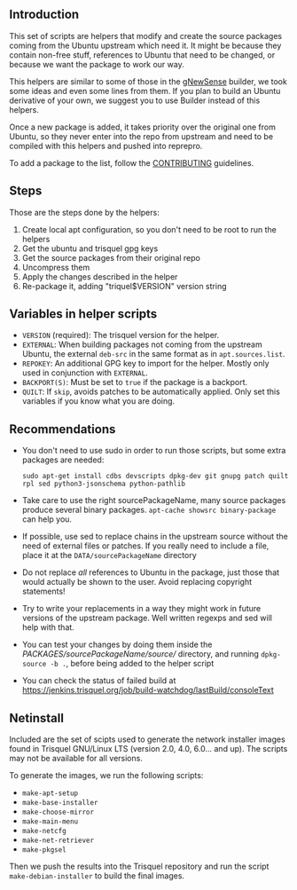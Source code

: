 ## Introduction

This set of scripts are helpers that modify and create the source packages coming
from the Ubuntu upstream which need it. It might be because they contain
non-free stuff, references to Ubuntu that need to be changed, or because we
want the package to work our way.

This helpers are similar to some of those in the [gNewSense](http://www.gnewsense.org/Builder/HowToCreateYourOwnGNULinuxDistribution) builder, we took
some ideas and even some lines from them. If you plan to build an Ubuntu
derivative of your own, we suggest you to use Builder instead of this helpers.

Once a new package is added, it takes priority over the original one from Ubuntu,
so they never enter into the repo from upstream and need to be
compiled with this helpers and pushed into reprepro.

To add a package to the list, follow the [CONTRIBUTING](https://gitlab.trisquel.org/trisquel/package-helpers/blob/nabia/CONTRIBUTING.md) guidelines.

## Steps

Those are the steps done by the helpers:

1. Create local apt configuration, so you don't need to be root to run the helpers
2. Get the ubuntu and trisquel gpg keys
3. Get the source packages from their original repo
4. Uncompress them
5. Apply the changes described in the helper
6. Re-package it, adding "triquel$VERSION" version string

## Variables in helper scripts

* `VERSION` (required): The trisquel version for the helper.
* `EXTERNAL`: When building packages not coming from the upstream Ubuntu, the external `deb-src` in the same format as in `apt.sources.list`.
* `REPOKEY`: An additional GPG key to import for the helper. Mostly only used in conjunction with `EXTERNAL`.
* `BACKPORT(S)`: Must be set to `true` if the package is a backport.
* `QUILT`: If `skip`, avoids patches to be automatically applied. Only set this variables if you know what you are doing.

## Recommendations

* You don't need to use sudo in order to run those scripts, but some extra packages are needed:

     `sudo apt-get install cdbs devscripts dpkg-dev git gnupg patch quilt rpl sed python3-jsonschema python-pathlib`

* Take care to use the right sourcePackageName, many source packages produce
several binary packages. `apt-cache showsrc binary-package` can help you.
* If possible, use sed to replace chains in the upstream source without the
need of external files or patches. If you really need to include a file, place
it at the `DATA/sourcePackageName` directory
* Do not replace *all* references to Ubuntu in the package, just those that
would actually be shown to the user. Avoid replacing copyright statements!
* Try to write your replacements in a way they might work in future versions
of the upstream package. Well written regexps and sed will help with that.
* You can test your changes by doing them inside the _PACKAGES/sourcePackageName/source/_ directory,
and running `dpkg-source -b .`, before being added to the helper script
* You can check the status of failed build at https://jenkins.trisquel.org/job/build-watchdog/lastBuild/consoleText

## Netinstall

Included are the set of scipts used to generate the network installer images
found in Trisquel GNU/Linux LTS (version 2.0, 4.0, 6.0... and up). The scripts
may not be available for all versions.

To generate the images, we run the following scripts:

* `make-apt-setup`
* `make-base-installer`
* `make-choose-mirror`
* `make-main-menu`
* `make-netcfg`
* `make-net-retriever`
* `make-pkgsel`

Then we push the results into the Trisquel repository and run the script
`make-debian-installer` to build the final images.
